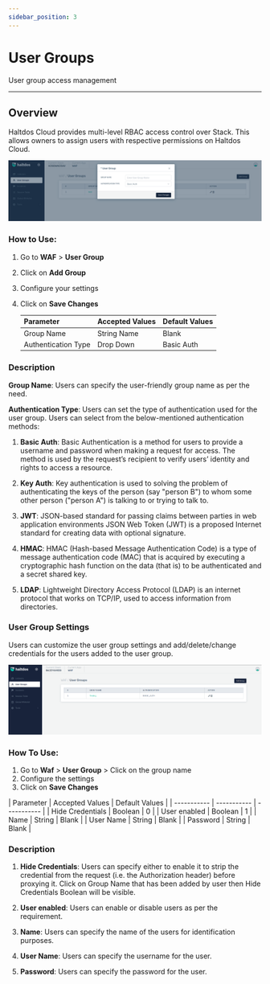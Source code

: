```yaml
---
sidebar_position: 3
---
```


# User Groups
User group access management

---

## Overview

Haltdos Cloud provides multi-level RBAC access control over Stack. This allows owners to assign users with respective permissions on Haltdos Cloud.

![User Group](/img/waf/v2/usergroup.png)

### How to Use:

1. Go to **WAF** > **User Group**
2. Click on **Add Group** 
3. Configure your settings
4. Click on **Save Changes**

    | Parameter | Accepted Values  | Default Values |
    | ----------- | ----------- | ----------- |
     | Group Name | String Name | Blank |
     | Authentication Type | Drop Down | Basic Auth |

### Description
**Group Name**: Users can specify the user-friendly group name as per the need.

**Authentication Type**: Users can set the type of authentication used for the user group. Users can select from the below-mentioned authentication methods:

1. **Basic Auth**:
Basic Authentication is a method for users to provide a username and password when making a request for access. The method is used by the request’s recipient to verify users’ identity and rights to access a resource.

2. **Key Auth**:
Key authentication is used to solving the problem of authenticating the keys of the person (say "person B") to whom some other person ("person A") is talking to or trying to talk to.

3. **JWT**:
JSON-based standard for passing claims between parties in web application environments JSON Web Token (JWT) is a proposed Internet standard for creating data with optional signature.

4. **HMAC**:
HMAC (Hash-based Message Authentication Code) is a type of message authentication code (MAC) that is acquired by executing a cryptographic hash function on the data (that is) to be authenticated and a secret shared key.

5. **LDAP**:
Lightweight Directory Access Protocol (LDAP) is an internet protocol that works on TCP/IP, used to access information from directories.

### User Group Settings

Users can customize the user group settings and add/delete/change credentials for the users added to the user group.

![User Group](/img/platform/v2/usergroup.png)

### How To Use:
1. Go to **Waf** > **User Group** > Click on the group name
2. Configure the settings
3. Click on **Save Changes**

| Parameter | Accepted Values  | Default Values |
    | ----------- | ----------- | ----------- |
     | Hide Credentials | Boolean | 0 |
     | User enabled | Boolean | 1 |
     | Name | String  | Blank |
     | User Name | String | Blank |
     | Password | String | Blank |

### Description 
   1. **Hide Credentials**:
   Users can specify either to enable it to strip the credential from the request (i.e. the Authorization header) before proxying it. Click on Group Name that has been added by user then Hide Credentials Boolean will be visible.

   2. **User enabled**:
   Users can enable or disable users as per the requirement.
   
   3. **Name**:
   Users can specify the name of the users for identification purposes.

   4. **User Name**:
   Users can specify the username for the user.

   5. **Password**:
   Users can specify the password for the user.



